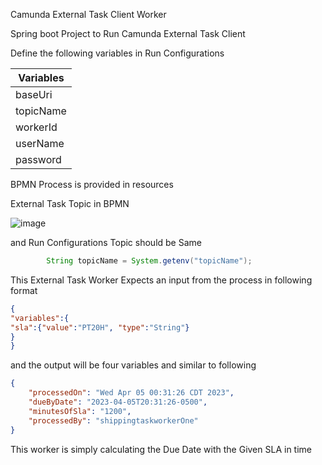 Camunda External Task Client Worker

Spring boot Project to Run Camunda External Task Client 

Define the following variables in Run Configurations

| Variables| 
| -------- |
| baseUri  |
| topicName|
| workerId |
| userName |
| password |

BPMN Process is provided in resources

 External Task Topic in BPMN 
 
 ![image](https://user-images.githubusercontent.com/129924361/229994997-8a3424c9-9ff3-493c-8681-d44802ba4dff.png)

 
 and Run Configurations Topic should be Same 
 
 ```java
         String topicName = System.getenv("topicName");
```
 

This External Task Worker Expects an input from the process in following format 
```JSON
{
"variables":{
"sla":{"value":"PT20H", "type":"String"}
}
}
```
and the output will be four variables and similar to following 
```JSON
{
    "processedOn": "Wed Apr 05 00:31:26 CDT 2023",
    "dueByDate": "2023-04-05T20:31:26-0500",
    "minutesOfSla": "1200",
    "processedBy": "shippingtaskworkerOne"
}
```

This worker is simply calculating the Due Date with the Given SLA in time



